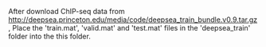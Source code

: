 After download ChIP-seq data from http://deepsea.princeton.edu/media/code/deepsea_train_bundle.v0.9.tar.gz,
Place the 'train.mat', 'valid.mat' and 'test.mat' files in the 'deepsea_train' folder into the this folder.
